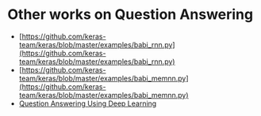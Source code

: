 # Other works on Question Answering

* [https://github.com/keras-team/keras/blob/master/examples/babi_rnn.py](https://github.com/keras-team/keras/blob/master/examples/babi_rnn.py)
* [https://github.com/keras-team/keras/blob/master/examples/babi_memnn.py](https://github.com/keras-team/keras/blob/master/examples/babi_memnn.py)
* [Question Answering Using Deep Learning](https://cs224d.stanford.edu/reports/StrohMathur.pdf)

